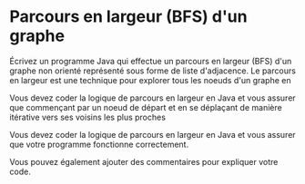 # Parcours en largeur (BFS) d'un graphe

Écrivez un programme Java qui effectue un parcours en largeur (BFS) d'un
graphe non orienté représenté sous forme de liste d'adjacence. Le parcours
en largeur est une technique pour explorer tous les noeuds d'un graphe en

Vous devez coder la logique de parcours en largeur en Java et vous assurer que 
commençant par un noeud de départ et en se déplaçant de manière itérative
vers ses voisins les plus proches

Vous devez coder la logique de parcours en largeur en Java et vous assurer que
votre programme fonctionne correctement. 

Vous pouvez également ajouter des commentaires pour expliquer votre code.

